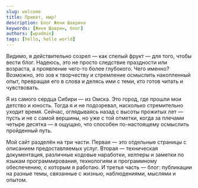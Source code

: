 ```yaml
---
slug: welcome
title: Привет, мир!
description: Блог Жени Шаврина
keywords: [Женя Шаврин, блог]
authors: [wpadmin]
tags: [hello, hello world]
---
```


Видимо, я действительно созрел — как спелый фрукт — для того, чтобы вести блог. Надеюсь, это не просто следствие праздности или возраста, а проявление чего-то более глубокого. Чего именно? Возможно, это зов к творчеству и стремление осмыслить накопленный опыт, превращая его в слова и делясь ими с теми, кто готов читать и чувствовать.

Я из самого сердца Сибири — из Омска. Это город, где прошли мои детство и юность. Тогда я и не подозревал, насколько стремительно уходит время. Сейчас, оглядываясь назад с высоты прожитых лет — пусть и не с самой вершины, но уже с той отметки, когда за плечами четыре десятка — я ощущаю, что способен по-настоящему осмыслить пройденный путь.

Мой сайт разделён на три части.
Первая — это отдельные страницы с описанием предоставляемых услуг.
Вторая — техническая документация, различные кодовые наработки, хелперы и заметки по языкам программирования, технологиям и программному обеспечению, с которым я работаю.
И третья часть — блог: публикации на разные темы, связанные с жизнью, наблюдениями, мыслями и опытом.
